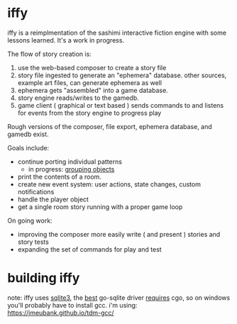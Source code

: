 # iffy
iffy is a reimplmentation of the sashimi interactive fiction engine with some lessons learned. 
It's a work in progress.

The flow of story creation is:
1. use the web-based composer to create a story file
2. story file ingested to generate an "ephemera" database.
   other sources, example art files, can generate ephemera as well
3. ephemera gets "assembled" into a game database.
4. story engine reads/writes to the gamedb.
5. game client ( graphical or text based ) sends commands to and listens for events from the story engine to progress play

Rough versions of the composer, file export, ephemera database, and gamedb exist. 

Goals include:
* continue porting individual patterns 
    * in progress: [grouping objects](https://github.com/ionous/iffy/wiki/Grouping)
* print the contents of a room. 
* create new event system: user actions, state changes, custom notifications
* handle the player object 
* get a single room story running with a proper game loop

On going work:
* improving the composer more easily write ( and present ) stories and story tests
* expanding the set of commands for play and test


# building iffy
note: iffy uses [sqlite3](https://www.sqlite.org/index.html), the [best](https://en.wikipedia.org/wiki/Highlander_(film)) go-sqlite driver [requires](https://github.com/mattn/go-sqlite3/issues/467) cgo, so on windows you'll probably have to install gcc. i'm using: https://jmeubank.github.io/tdm-gcc/
